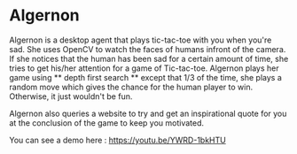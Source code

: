 # Algernon

Algernon is a desktop agent that plays tic-tac-toe with you when you're sad. She uses OpenCV to watch the faces of humans infront of the camera. If she notices that the human has been sad for a certain amount of time, she tries to get his/her attention for a game of Tic-tac-toe. Algernon plays her game using ** depth first search ** except that 1/3 of the time, she plays a random move which gives the chance for the human player to win. Otherwise, it just wouldn't be fun.

Algernon also queries a website to try and get an inspirational quote for you at the conclusion of the game to keep you motivated.

You can see a demo here : https://youtu.be/YWRD-1bkHTU 
